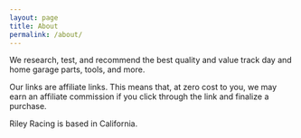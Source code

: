 ```yaml
---
layout: page
title: About
permalink: /about/
---
```


We research, test, and recommend the best quality and value track day and home garage parts, tools, and more.

Our links are affiliate links. This means that, at zero cost to you, we may earn an affiliate commission if you click through the link and finalize a purchase.

Riley Racing is based in California.
